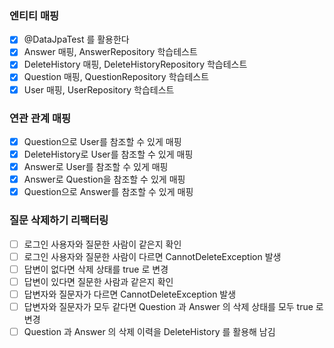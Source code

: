 ### 엔티티 매핑
* [x] @DataJpaTest 를 활용한다
* [x] Answer 매핑, AnswerRepository 학습테스트
* [x] DeleteHistory 매핑, DeleteHistoryRepository 학습테스트
* [x] Question 매핑, QuestionRepository 학습테스트
* [x] User 매핑, UserRepository 학습테스트

### 연관 관계 매핑
* [x] Question으로 User를 참조할 수 있게 매핑
* [x] DeleteHistory로 User를 참조할 수 있게 매핑
* [x] Answer로 User를 참조할 수 있게 매핑
* [x] Answer로 Question을 참조할 수 있게 매핑
* [x] Question으로 Answer를 참조할 수 있게 매핑

### 질문 삭제하기 리팩터링
* [ ] 로그인 사용자와 질문한 사람이 같은지 확인
* [ ] 로그인 사용자와 질문한 사람이 다르면 CannotDeleteException 발생
* [ ] 답변이 없다면 삭제 상태를 true 로 변경
* [ ] 답변이 있다면 질문한 사람과 같은지 확인
* [ ] 답변자와 질문자가 다르면 CannotDeleteException 발생
* [ ] 답변자와 질문자가 모두 같다면 Question 과  Answer 의 삭제 상태를 모두 true 로 변경
* [ ] Question 과 Answer 의 삭제 이력을 DeleteHistory 를 활용해 남김
